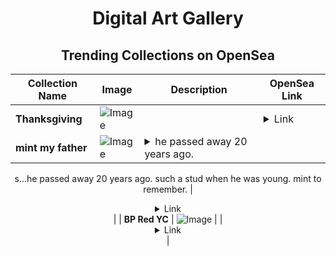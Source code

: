 <div align="center">

# Digital Art Gallery

## Trending Collections on OpenSea

| Collection Name                       | Image                                                                                     | Description                       | OpenSea Link                                                                                          |
|---------------------------------------|-------------------------------------------------------------------------------------------|-----------------------------------|--------------------------------------------------------------------------------------------------------|
| **Thanksgiving** | ![Image](https://i.seadn.io/s/raw/files/d594346627817c98d27145534366bec4.jpg?w=500&auto=format?w=200&auto=format) |  | <details><summary>Link</summary>[Thanksgiving](https://opensea.io/collection/thanksgiving-14)</details> |
| **mint my father** | ![Image](https://i.seadn.io/s/raw/files/daf18b89e95a90660a62867d45bbc37d.jpg?w=500&auto=format?w=200&auto=format) | <details><summary>he passed away 20 years ago.
s...</summary>he passed away 20 years ago.
such a stud when he was young.
mint to remember.</details> | <details><summary>Link</summary>[mint my father](https://opensea.io/collection/mint-my-father)</details> |
| **BP Red YC** | ![Image](https://i.seadn.io/s/raw/files/b2c58590fa7ebda49216a76d3a3f59d2.gif?w=500&auto=format?w=200&auto=format) |  | <details><summary>Link</summary>[BP Red YC](https://opensea.io/collection/bp-red-yc-35)</details> |

</div>